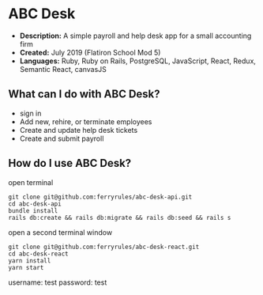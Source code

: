 # ABC Desk
* **Description:** A simple payroll and help desk app for a small accounting firm
* **Created:** July 2019 (Flatiron School Mod 5)
* **Languages:** Ruby, Ruby on Rails, PostgreSQL, JavaScript, React, Redux, Semantic React, canvasJS

## What can I do with ABC Desk?
* sign in
* Add new, rehire, or terminate employees
* Create and update help desk tickets
* Create and submit payroll

## How do I use ABC Desk?
open terminal
```
git clone git@github.com:ferryrules/abc-desk-api.git
cd abc-desk-api
bundle install
rails db:create && rails db:migrate && rails db:seed && rails s
```
open a second terminal window
```
git clone git@github.com:ferryrules/abc-desk-react.git
cd abc-desk-react
yarn install
yarn start
```
username: test
password: test
